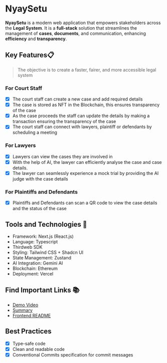 # NyaySetu 

**NyaySetu** is a modern web application that empowers stakeholders across the **Legal System**. It is a **full-stack** solution that streamlines the management of **cases**, **documents**, and communication, enhancing **efficiency** and **transparency**.

## Key Features📋

> The objective is to create a faster, fairer, and more accessible legal system 
### For Court Staff
- [x] The court staff can create a new case and add required details
- [x] The case is stored as NFT in the Blockchain, this ensures transparency of the case
- [x] As the case proceeds the staff can update the details by making a transaction ensuring the transparency of the case
- [x] The court staff can connect with lawyers, plaintiff or defendants by scheduling a meeting

### For Lawyers
- [x] Lawyers can view the cases they are involved in
- [x] With the help of AI, the lawyer can efficiently analyse the case and case details.
- [x] The lawyer can seamlessly experience a mock trial by providing the AI judge with the case details

### For Plaintiffs and Defendants
- [x] Plaintiffs and Defendants can scan a QR code to view the case details and the status of the case

## Tools and Technologies 🚀

- Framework: Next.js (React.js)
- Language: Typescript
- Thirdweb SDK
- Styling: Tailwind CSS + Shadcn UI
- State Management: Zustand
- AI Integration: Gemini AI 
- Blockchain: Ethereum
- Deployment: Vercel

## Find Important Links  📚
- [Demo Video](https://drive.google.com/file/d/1C3kUkimM7mM6Uif--tIlVUJLHdI1q4TN/view?usp=sharing)
- [Summary](https://www.canva.com/design/DAF9TC0_tR4/cMkMvFP290O4CaKvgmgibg/view) 
- [Frontend README](./docs/FRONTEND.md)

## Best Practices

- [x]  Type-safe code
- [x]  Clean and readable code
- [x]  Conventional Commits specification for commit messages
